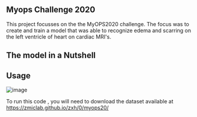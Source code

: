 ## Myops Challenge 2020 

This project focusses on the the MyOPS2020 challenge. The focus was to create and train a model that was able to recognize edema and scarring on the left ventricle of heart on cardiac MRI's. 

## The model in a Nutshell 


## Usage 

![image](https://github.com/jonathan-meulens/Data/assets/120602760/bea55143-2c23-48a9-af57-28277caa55bc)

To run this code , you will need to download the dataset available at https://zmiclab.github.io/zxh/0/myops20/



